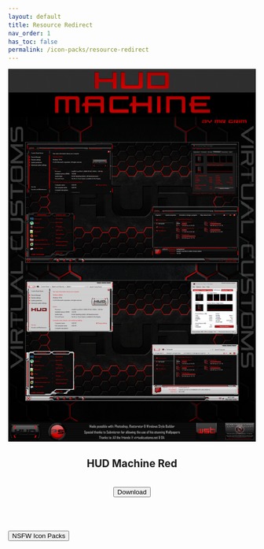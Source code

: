 ```yaml
---
layout: default
title: Resource Redirect
nav_order: 1
has_toc: false
permalink: /icon-packs/resource-redirect
---
```


<div class="w3-card">
<div class="responsive">
<img src="https://github.com/The-Back-Room/HUD-Machine-Icon-Packs-for-Resource-Redirect/blob/main/HUD-Machine-Red/Preview.png?raw=true" />
</div>
<div class="w3-container">
<h2 class="text-small" style="text-align:center">HUD Machine Red</h2>
</div>
<br />
<span class="fs-3">
<div align="center" class="text-small">
<a href="https://github.com/The-Back-Room/HUD-Machine-Icon-Packs-for-Resource-Redirect/archive/refs/heads/main.zip" target="_blank">
<button type="button" name="button" class="btn">Download</button></a> 
</div>
</span>
<br />
</div>
<br /><br />
<!-- ////////////////////////////////////////////////////////////////////////////////////////////////////////////////////// -->
<br />
<a href="/icon-packs/resource-redirect/nsfw">
<button type="button" name="button" class="btn">NSFW Icon Packs</button></a> 
<br />
<!-- ////////////////////////////////////////////////////////////////////////////////////////////////////////////////////// -->